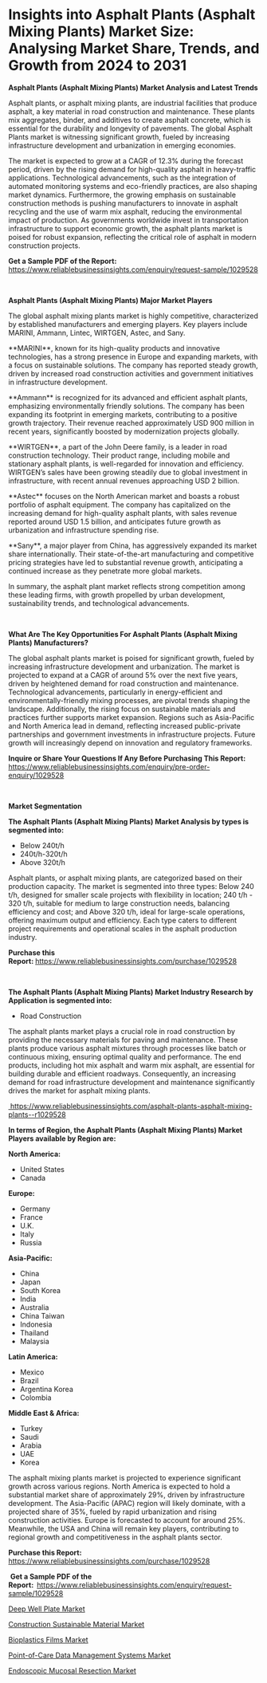 <p><h1>Insights into Asphalt Plants (Asphalt Mixing Plants) Market Size: Analysing Market Share, Trends, and Growth from 2024 to 2031</h1></p><p><strong>Asphalt Plants (Asphalt Mixing Plants) Market Analysis and Latest Trends</strong></p>
<p><p>Asphalt plants, or asphalt mixing plants, are industrial facilities that produce asphalt, a key material in road construction and maintenance. These plants mix aggregates, binder, and additives to create asphalt concrete, which is essential for the durability and longevity of pavements. The global Asphalt Plants market is witnessing significant growth, fueled by increasing infrastructure development and urbanization in emerging economies. </p><p>The market is expected to grow at a CAGR of 12.3% during the forecast period, driven by the rising demand for high-quality asphalt in heavy-traffic applications. Technological advancements, such as the integration of automated monitoring systems and eco-friendly practices, are also shaping market dynamics. Furthermore, the growing emphasis on sustainable construction methods is pushing manufacturers to innovate in asphalt recycling and the use of warm mix asphalt, reducing the environmental impact of production. As governments worldwide invest in transportation infrastructure to support economic growth, the asphalt plants market is poised for robust expansion, reflecting the critical role of asphalt in modern construction projects.</p></p>
<p><strong>Get a Sample PDF of the Report:&nbsp;</strong> <a href="https://www.reliablebusinessinsights.com/enquiry/request-sample/1029528">https://www.reliablebusinessinsights.com/enquiry/request-sample/1029528</a></p>
<p>&nbsp;</p>
<p><strong>Asphalt Plants (Asphalt Mixing Plants) Major Market Players</strong></p>
<p><p>The global asphalt mixing plants market is highly competitive, characterized by established manufacturers and emerging players. Key players include MARINI, Ammann, Lintec, WIRTGEN, Astec, and Sany. </p><p>**MARINI**, known for its high-quality products and innovative technologies, has a strong presence in Europe and expanding markets, with a focus on sustainable solutions. The company has reported steady growth, driven by increased road construction activities and government initiatives in infrastructure development. </p><p>**Ammann** is recognized for its advanced and efficient asphalt plants, emphasizing environmentally friendly solutions. The company has been expanding its footprint in emerging markets, contributing to a positive growth trajectory. Their revenue reached approximately USD 900 million in recent years, significantly boosted by modernization projects globally.</p><p>**WIRTGEN**, a part of the John Deere family, is a leader in road construction technology. Their product range, including mobile and stationary asphalt plants, is well-regarded for innovation and efficiency. WIRTGEN’s sales have been growing steadily due to global investment in infrastructure, with recent annual revenues approaching USD 2 billion.</p><p>**Astec** focuses on the North American market and boasts a robust portfolio of asphalt equipment. The company has capitalized on the increasing demand for high-quality asphalt plants, with sales revenue reported around USD 1.5 billion, and anticipates future growth as urbanization and infrastructure spending rise.</p><p>**Sany**, a major player from China, has aggressively expanded its market share internationally. Their state-of-the-art manufacturing and competitive pricing strategies have led to substantial revenue growth, anticipating a continued increase as they penetrate more global markets.</p><p>In summary, the asphalt plant market reflects strong competition among these leading firms, with growth propelled by urban development, sustainability trends, and technological advancements.</p></p>
<p>&nbsp;</p>
<p><strong>What Are The Key Opportunities For Asphalt Plants (Asphalt Mixing Plants) Manufacturers?</strong></p>
<p><p>The global asphalt plants market is poised for significant growth, fueled by increasing infrastructure development and urbanization. The market is projected to expand at a CAGR of around 5% over the next five years, driven by heightened demand for road construction and maintenance. Technological advancements, particularly in energy-efficient and environmentally-friendly mixing processes, are pivotal trends shaping the landscape. Additionally, the rising focus on sustainable materials and practices further supports market expansion. Regions such as Asia-Pacific and North America lead in demand, reflecting increased public-private partnerships and government investments in infrastructure projects. Future growth will increasingly depend on innovation and regulatory frameworks.</p></p>
<p><strong>Inquire or Share Your Questions If Any Before Purchasing This Report:</strong> <a href="https://www.reliablebusinessinsights.com/enquiry/pre-order-enquiry/1029528">https://www.reliablebusinessinsights.com/enquiry/pre-order-enquiry/1029528</a></p>
<p>&nbsp;</p>
<p><strong>Market Segmentation</strong></p>
<p><strong>The Asphalt Plants (Asphalt Mixing Plants) Market Analysis by types is segmented into:</strong></p>
<p><ul><li>Below 240t/h</li><li>240t/h-320t/h</li><li>Above 320t/h</li></ul></p>
<p><p>Asphalt plants, or asphalt mixing plants, are categorized based on their production capacity. The market is segmented into three types: Below 240 t/h, designed for smaller scale projects with flexibility in location; 240 t/h - 320 t/h, suitable for medium to large construction needs, balancing efficiency and cost; and Above 320 t/h, ideal for large-scale operations, offering maximum output and efficiency. Each type caters to different project requirements and operational scales in the asphalt production industry.</p></p>
<p><strong>Purchase this Report:&nbsp;</strong><a href="https://www.reliablebusinessinsights.com/purchase/1029528">https://www.reliablebusinessinsights.com/purchase/1029528</a></p>
<p>&nbsp;</p>
<p><strong>The Asphalt Plants (Asphalt Mixing Plants) Market Industry Research by Application is segmented into:</strong></p>
<p><ul><li>Road Construction</li></ul></p>
<p><p>The asphalt plants market plays a crucial role in road construction by providing the necessary materials for paving and maintenance. These plants produce various asphalt mixtures through processes like batch or continuous mixing, ensuring optimal quality and performance. The end products, including hot mix asphalt and warm mix asphalt, are essential for building durable and efficient roadways. Consequently, an increasing demand for road infrastructure development and maintenance significantly drives the market for asphalt mixing plants.</p></p>
<p><a href="https://www.reliablebusinessinsights.com/asphalt-plants-asphalt-mixing-plants--r1029528">&nbsp;https://www.reliablebusinessinsights.com/asphalt-plants-asphalt-mixing-plants--r1029528</a></p>
<p><strong>In terms of Region, the Asphalt Plants (Asphalt Mixing Plants) Market Players available by Region are:</strong></p>
<p>
    <p> <strong> North America: </strong>
        <ul>
            <li>United States</li>
            <li>Canada</li>
        </ul>
        </p> 
    <p> <strong> Europe: </strong>
        <ul>
            <li>Germany</li>
            <li>France</li>
            <li>U.K.</li>
            <li>Italy</li>
            <li>Russia</li>
        </ul>
        </p> 
    <p> <strong> Asia-Pacific: </strong>
        <ul>
            <li>China</li>
            <li>Japan</li>
            <li>South Korea</li>
            <li>India</li>
            <li>Australia</li>
            <li>China Taiwan</li>
            <li>Indonesia</li>
            <li>Thailand</li>
            <li>Malaysia</li>
        </ul>
        </p> 
    <p> <strong> Latin America: </strong>
        <ul>
            <li>Mexico</li>
            <li>Brazil</li>
            <li>Argentina Korea</li>
            <li>Colombia</li>
        </ul>
        </p> 
    <p> <strong> Middle East & Africa: </strong>
        <ul>
            <li>Turkey</li>
            <li>Saudi</li>
            <li>Arabia</li>
            <li>UAE</li>
            <li>Korea</li>
        </ul>
    </p>
    </p>
<p><p>The asphalt mixing plants market is projected to experience significant growth across various regions. North America is expected to hold a substantial market share of approximately 29%, driven by infrastructure development. The Asia-Pacific (APAC) region will likely dominate, with a projected share of 35%, fueled by rapid urbanization and rising construction activities. Europe is forecasted to account for around 25%. Meanwhile, the USA and China will remain key players, contributing to regional growth and competitiveness in the asphalt plants sector.</p></p>
<p><strong>Purchase this Report: </strong><a href="https://www.reliablebusinessinsights.com/purchase/1029528">https://www.reliablebusinessinsights.com/purchase/1029528</a></p>
<p>&nbsp;<strong>Get a Sample PDF of the Report:&nbsp;&nbsp;</strong><a href="https://www.reliablebusinessinsights.com/enquiry/request-sample/1029528">https://www.reliablebusinessinsights.com/enquiry/request-sample/1029528</a></p>
<p><strong></strong></p>
<p><p><a href="https://www.linkedin.com/pulse/global-deep-well-plate-market-size-trends-analysis-regional-gevif?trackingId=mZy60l1QQlSsVsRFyOaBTg%3D%3D">Deep Well Plate Market</a></p><p><a href="https://medium.com/@lavernacole31/construction-sustainable-material-market-industry-trends-and-forecast-for-period-from-2024-to-d82772ae3999">Construction Sustainable Material Market</a></p><p><a href="https://medium.com/@jordymiller63/bioplastics-films-market-overview-regional-outlook-and-competitive-strategies-on-bioplastics-7ba330126eb6">Bioplastics Films Market</a></p><p><a href="https://issuu.com/reportprime-2/docs/point-of-care-data-management-syste_bfe222612785cc">Point-of-Care Data Management Systems Market</a></p><p><a href="https://www.linkedin.com/pulse/endoscopic-mucosal-resection-market-size-share-growth-analysis-wh8vf?trackingId=Bff2zCIpSKOeoZplx78Dvg%3D%3D">Endoscopic Mucosal Resection Market</a></p></p>
